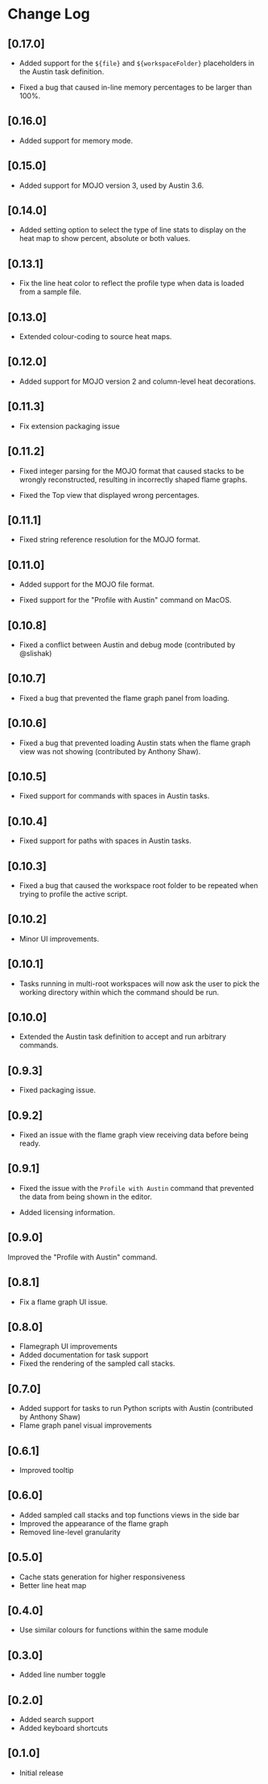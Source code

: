 # Change Log

## [0.17.0]

- Added support for the `${file}` and `${workspaceFolder}` placeholders in the
  Austin task definition.

- Fixed a bug that caused in-line memory percentages to be larger than 100%.

## [0.16.0]

- Added support for memory mode.

## [0.15.0]

- Added support for MOJO version 3, used by Austin 3.6.

## [0.14.0]

- Added setting option to select the type of line stats to display on the heat
  map to show percent, absolute or both values.

## [0.13.1]

- Fix the line heat color to reflect the profile type when data is loaded from
  a sample file.

## [0.13.0]

- Extended colour-coding to source heat maps.

## [0.12.0]

- Added support for MOJO version 2 and column-level heat decorations.

## [0.11.3]

- Fix extension packaging issue

## [0.11.2]

- Fixed integer parsing for the MOJO format that caused stacks to be wrongly
  reconstructed, resulting in incorrectly shaped flame graphs.

- Fixed the Top view that displayed wrong percentages.

## [0.11.1]

- Fixed string reference resolution for the MOJO format.

## [0.11.0]

- Added support for the MOJO file format.

- Fixed support for the "Profile with Austin" command on MacOS.

## [0.10.8]

- Fixed a conflict between Austin and debug mode (contributed by @slishak)

## [0.10.7]

- Fixed a bug that prevented the flame graph panel from loading.

## [0.10.6]

- Fixed a bug that prevented loading Austin stats when the flame graph view was
  not showing  (contributed by Anthony Shaw).

## [0.10.5]

- Fixed support for commands with spaces in Austin tasks.

## [0.10.4]

- Fixed support for paths with spaces in Austin tasks.

## [0.10.3]

- Fixed a bug that caused the workspace root folder to be repeated when trying
  to profile the active script.

## [0.10.2]

- Minor UI improvements.

## [0.10.1]

- Tasks running in multi-root workspaces will now ask the user to pick the
  working directory within which the command should be run.

## [0.10.0]

- Extended the Austin task definition to accept and run arbitrary commands.

## [0.9.3]

- Fixed packaging issue.

## [0.9.2]

- Fixed an issue with the flame graph view receiving data before being ready.

## [0.9.1]

- Fixed the issue with the `Profile with Austin` command that prevented the data
from being shown in the editor.

- Added licensing information.

## [0.9.0]

Improved the "Profile with Austin" command.

## [0.8.1]

- Fix a flame graph UI issue.

## [0.8.0]

- Flamegraph UI improvements
- Added documentation for task support
- Fixed the rendering of the sampled call stacks.

## [0.7.0]

- Added support for tasks to run Python scripts with Austin (contributed by Anthony Shaw)
- Flame graph panel visual improvements

## [0.6.1]

- Improved tooltip

## [0.6.0]

- Added sampled call stacks and top functions views in the side bar
- Improved the appearance of the flame graph
- Removed line-level granularity

## [0.5.0]

- Cache stats generation for higher responsiveness
- Better line heat map

## [0.4.0]

- Use similar colours for functions within the same module

## [0.3.0]

- Added line number toggle
## [0.2.0]

- Added search support
- Added keyboard shortcuts


## [0.1.0]

- Initial release
